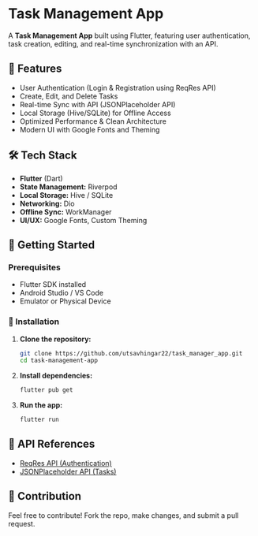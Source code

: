 # Task Management App

A **Task Management App** built using Flutter, featuring user authentication, task creation, editing, and real-time synchronization with an API.

## 🚀 Features
- User Authentication (Login & Registration using ReqRes API)
- Create, Edit, and Delete Tasks
- Real-time Sync with API (JSONPlaceholder API)
- Local Storage (Hive/SQLite) for Offline Access
- Optimized Performance & Clean Architecture
- Modern UI with Google Fonts and Theming

## 🛠️ Tech Stack
- **Flutter** (Dart)
- **State Management:** Riverpod
- **Local Storage:** Hive / SQLite
- **Networking:** Dio
- **Offline Sync:** WorkManager
- **UI/UX:** Google Fonts, Custom Theming

## 🚀 Getting Started
### Prerequisites
- Flutter SDK installed
- Android Studio / VS Code
- Emulator or Physical Device

### 🔧 Installation
1. **Clone the repository:**
   ```sh
   git clone https://github.com/utsavhingar22/task_manager_app.git
   cd task-management-app
   ```

2. **Install dependencies:**
   ```sh
   flutter pub get
   ```

3. **Run the app:**
   ```sh
   flutter run
   ```

## 🌟 API References
- [ReqRes API (Authentication)](https://reqres.in/)
- [JSONPlaceholder API (Tasks)](https://jsonplaceholder.typicode.com/)

## 🤝 Contribution
Feel free to contribute! Fork the repo, make changes, and submit a pull request.

